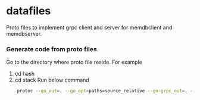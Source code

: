 # datafiles
Proto files to implement grpc client and server for memdbclient and memdbserver.

### Generate code from proto files
Go to the directory where proto file reside.
For example
1. cd hash
2. cd stack
Run below command
```sh
    protoc --go_out=. --go_opt=paths=source_relative --go-grpc_out=. --go-grpc_opt=paths=source_relative <filename>
```
